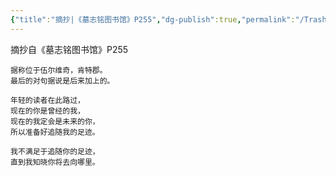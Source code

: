 ```yaml
---
{"title":"摘抄|《墓志铭图书馆》P255","dg-publish":true,"permalink":"/Trashbin/Notes/Note20230910/","dgPassFrontmatter":true,"created":"","updated":""}
---
```


摘抄自《墓志铭图书馆》P255
```
据称位于伍尔维奇，肯特郡。
最后的对句据说是后来加上的。

年轻的读者在此路过，
现在的你是曾经的我，
现在的我定会是未来的你，
所以准备好追随我的足迹。

我不满足于追随你的足迹，
直到我知晓你将去向哪里。
```




